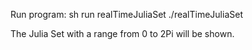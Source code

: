 Run program:
sh run realTimeJuliaSet
./realTimeJuliaSet

The Julia Set with a range from 0 to 2Pi will be shown. 
